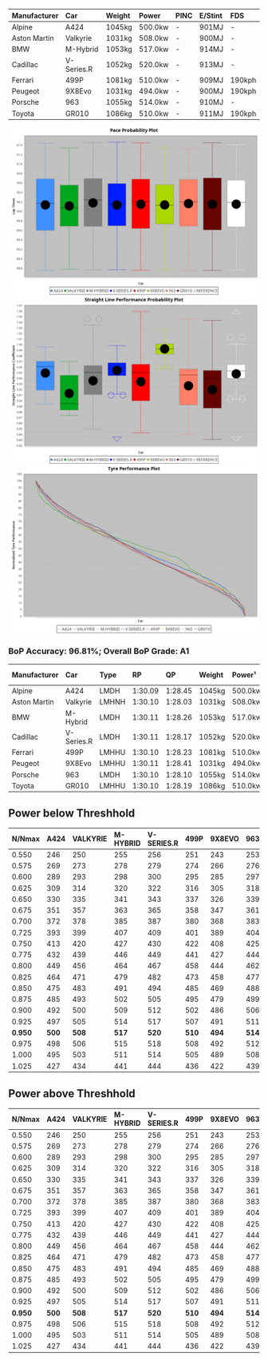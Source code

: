 | Manufacturer | Car        | Weight | Power   | PINC    | E/Stint | FDS     |
|:-|:-|:-|:-|:-|:-|:-|
| Alpine       | A424       | 1045kg | 500.0kw |    -    | 901MJ   |    -    |
| Aston Martin | Valkyrie   | 1031kg | 508.0kw |    -    | 900MJ   |    -    |
| BMW          | M-Hybrid   | 1053kg | 517.0kw |    -    | 914MJ   |    -    |
| Cadillac     | V-Series.R | 1052kg | 520.0kw |    -    | 913MJ   |    -    |
| Ferrari      | 499P       | 1081kg | 510.0kw |    -    | 909MJ   | 190kph  |
| Peugeot      | 9X8Evo     | 1031kg | 494.0kw |    -    | 900MJ   | 190kph  |
| Porsche      | 963        | 1055kg | 514.0kw |    -    | 910MJ   |    -    |
| Toyota       | GR010      | 1086kg | 510.0kw |    -    | 911MJ   | 190kph  |

![PACECHART](./IMG/AUTO.png)
![STRAIGHTLINEPERFORMANCECHART](./IMG/AUTO_sp.png)
![TYREPERFORMANCECHART](./IMG/AUTO_tw.png)

### BoP Accuracy: 96.81%; Overall BoP Grade: A1
| Manufacturer | Car        | Type  | RP      | QP      | Weight | Power¹  | Threshhold | PINC    | Power²   | E/Stint | AVG Vmax  | FDS     | RDLC | L/Stint | BOP-Grade | Model Accuracy | Model Points | Match%  | SimDiff |
|:-|:-|:-|:-|:-|:-|:-|:-|:-|:-|:-|:-|:-|:-|:-|:-|:-|:-|:-|:-|
| Alpine       | A424       | LMDH  | 1:30.09 | 1:28.45 | 1045kg | 500.0kw | 0.0kph     |    -    | 500.00kw |  901MJ  | 315.12kph |    -    | 1.01 | 40      | ~A1       | 97.47%         | 1810         | 96.78%  | +0.39   |
| Aston Martin | Valkyrie   | LMHNH | 1:30.10 | 1:28.03 | 1031kg | 508.0kw | 0.0kph     |    -    | 508.00kw |  900MJ  | 309.24kph |    -    | 1.04 | 40      | +B1       | 100.00%        | 466          | 87.46%  | #       |
| BMW          | M-Hybrid   | LMDH  | 1:30.11 | 1:28.26 | 1053kg | 517.0kw | 0.0kph     |    -    | 517.00kw |  914MJ  | 313.63kph |    -    | 1.02 | 40      | ~A1       | 100.00%        | 3339         | 100.00% | +0.20   |
| Cadillac     | V-Series.R | LMDH  | 1:30.11 | 1:28.17 | 1052kg | 520.0kw | 0.0kph     |    -    | 520.00kw |  913MJ  | 315.03kph |    -    | 1.02 | 40      | ~A1       | 99.00%         | 6039         | 95.73%  | +0.08   |
| Ferrari      | 499P       | LMHHU | 1:30.10 | 1:28.23 | 1081kg | 510.0kw | 0.0kph     |    -    | 510.00kw |  909MJ  | 310.49kph | 190kph  | 1.02 | 40      | ~A1       | 99.56%         | 7418         | 100.00% | +0.72   |
| Peugeot      | 9X8Evo     | LMHHU | 1:30.11 | 1:28.41 | 1031kg | 494.0kw | 0.0kph     |    -    | 494.00kw |  900MJ  | 321.66kph | 190kph  | 1.02 | 40      | ~A1       | 100.00%        | 1889         | 98.54%  | +0.40   |
| Porsche      | 963        | LMDH  | 1:30.10 | 1:28.10 | 1055kg | 514.0kw | 0.0kph     |    -    | 514.00kw |  910MJ  | 310.96kph |    -    | 1.02 | 40      | ~A1       | 100.00%        | 14574        | 97.36%  | +0.21   |
| Toyota       | GR010      | LMHHU | 1:30.10 | 1:28.19 | 1086kg | 510.0kw | 0.0kph     |    -    | 510.00kw |  911MJ  | 307.80kph | 190kph  | 1.02 | 40      | ~A1       | 97.78%         | 5323         | 98.59%  | +0.28   |

## Power below Threshhold
| N/Nmax    | A424    | VALKYRIE | M-HYBRID | V-SERIES.R | 499P    | 9X8EVO  | 963     | GR010   |
|:-|:-|:-|:-|:-|:-|:-|:-|:-|
|  0.550    |  246    |  250     |  255     |  256       |  251    |  243    |  253    |  251    |
|  0.575    |  269    |  273     |  278     |  279       |  274    |  266    |  276    |  274    |
|  0.600    |  289    |  293     |  298     |  300       |  295    |  285    |  297    |  295    |
|  0.625    |  309    |  314     |  320     |  322       |  316    |  305    |  318    |  316    |
|  0.650    |  330    |  335     |  341     |  343       |  337    |  326    |  339    |  337    |
|  0.675    |  351    |  357     |  363     |  365       |  358    |  347    |  361    |  358    |
|  0.700    |  372    |  378     |  385     |  387       |  380    |  368    |  383    |  380    |
|  0.725    |  393    |  399     |  407     |  409       |  401    |  389    |  404    |  401    |
|  0.750    |  413    |  420     |  427     |  430       |  422    |  408    |  425    |  422    |
|  0.775    |  432    |  439     |  446     |  449       |  441    |  427    |  444    |  441    |
|  0.800    |  449    |  456     |  464     |  467       |  458    |  444    |  462    |  458    |
|  0.825    |  464    |  471     |  479     |  482       |  473    |  458    |  477    |  473    |
|  0.850    |  475    |  483     |  491     |  494       |  485    |  469    |  488    |  485    |
|  0.875    |  485    |  493     |  502     |  505       |  495    |  479    |  499    |  495    |
|  0.900    |  492    |  500     |  509     |  512       |  502    |  486    |  506    |  502    |
|  0.925    |  497    |  505     |  514     |  517       |  507    |  491    |  511    |  507    |
| **0.950** | **500** | **508**  | **517**  | **520**    | **510** | **494** | **514** | **510** |
|  0.975    |  498    |  506     |  515     |  518       |  508    |  492    |  512    |  508    |
|  1.000    |  495    |  503     |  511     |  514       |  505    |  489    |  508    |  505    |
|  1.025    |  427    |  434     |  441     |  444       |  436    |  422    |  439    |  436    |

## Power above Threshhold
| N/Nmax    | A424    | VALKYRIE | M-HYBRID | V-SERIES.R | 499P    | 9X8EVO  | 963     | GR010   |
|:-|:-|:-|:-|:-|:-|:-|:-|:-|
|  0.550    |  246    |  250     |  255     |  256       |  251    |  243    |  253    |  251    |
|  0.575    |  269    |  273     |  278     |  279       |  274    |  266    |  276    |  274    |
|  0.600    |  289    |  293     |  298     |  300       |  295    |  285    |  297    |  295    |
|  0.625    |  309    |  314     |  320     |  322       |  316    |  305    |  318    |  316    |
|  0.650    |  330    |  335     |  341     |  343       |  337    |  326    |  339    |  337    |
|  0.675    |  351    |  357     |  363     |  365       |  358    |  347    |  361    |  358    |
|  0.700    |  372    |  378     |  385     |  387       |  380    |  368    |  383    |  380    |
|  0.725    |  393    |  399     |  407     |  409       |  401    |  389    |  404    |  401    |
|  0.750    |  413    |  420     |  427     |  430       |  422    |  408    |  425    |  422    |
|  0.775    |  432    |  439     |  446     |  449       |  441    |  427    |  444    |  441    |
|  0.800    |  449    |  456     |  464     |  467       |  458    |  444    |  462    |  458    |
|  0.825    |  464    |  471     |  479     |  482       |  473    |  458    |  477    |  473    |
|  0.850    |  475    |  483     |  491     |  494       |  485    |  469    |  488    |  485    |
|  0.875    |  485    |  493     |  502     |  505       |  495    |  479    |  499    |  495    |
|  0.900    |  492    |  500     |  509     |  512       |  502    |  486    |  506    |  502    |
|  0.925    |  497    |  505     |  514     |  517       |  507    |  491    |  511    |  507    |
| **0.950** | **500** | **508**  | **517**  | **520**    | **510** | **494** | **514** | **510** |
|  0.975    |  498    |  506     |  515     |  518       |  508    |  492    |  512    |  508    |
|  1.000    |  495    |  503     |  511     |  514       |  505    |  489    |  508    |  505    |
|  1.025    |  427    |  434     |  441     |  444       |  436    |  422    |  439    |  436    |

